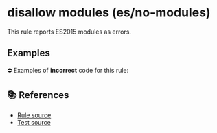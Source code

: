 # disallow modules (es/no-modules)

This rule reports ES2015 modules as errors.

## Examples

⛔ Examples of **incorrect** code for this rule:

<eslint-playground type="bad" code="/*eslint es/no-modules: error */
import x1 from &quot;x1&quot;
import {x2} from &quot;x2&quot;
import * as x3 from &quot;x3&quot;
export default function() {}
export { x4 } from &quot;x4&quot;
export { x5 }
" />

## 📚 References

- [Rule source](https://github.com/mysticatea/eslint-plugin-es/blob/v3.0.0/lib/rules/no-modules.js)
- [Test source](https://github.com/mysticatea/eslint-plugin-es/blob/v3.0.0/tests/lib/rules/no-modules.js)
